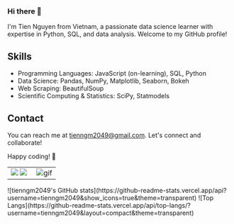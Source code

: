 ### Hi there 👋
I'm Tien Nguyen from Vietnam, a passionate data science learner with expertise in Python, SQL, and data analysis. Welcome to my GitHub profile!

<!--
**tienngm2049/tienngm2049** is a ✨ _special_ ✨ repository because its `README.md` (this file) appears on your GitHub profile.

Here are some ideas to get you started:

- 🔭 I’m currently working on ...
- 🌱 I’m currently learning ...
- 👯 I’m looking to collaborate on ...
- 🤔 I’m looking for help with ...
- 💬 Ask me about ...
- 📫 How to reach me: ...
- 😄 Pronouns: ...
- ⚡ Fun fact: ...
-->
## Skills

- Programming Languages: JavaScript (on-learning), SQL, Python
- Data Science: Pandas, NumPy, Matplotlib, Seaborn, Bokeh
- Web Scraping: BeautifulSoup
- Scientific Computing & Statistics: SciPy, Statmodels

## Contact

You can reach me at [tienngm2049@gmail.com](mailto:tienngm2049@gmail.com). Let's connect and collaborate!

Happy coding! 🚀

<table>
<tr>
  <td width="48%">
    <img src="https://github-readme-stats.vercel.app/api?username=tienngm2049&show_icons=true&theme=transparent" />
    <img src="https://github-readme-stats.vercel.app/api/top-langs/?username=tienngm2049&layout=compact&theme=transparent" />
  </td>
  <td width="52%"><img alt="gif" align="right" src="![cat](https://github.com/tienngm2049/tienngm2049/assets/131929681/1ead2080-f007-4f51-a0e9-022b0caefa90)"/></td>
</tr>
<table>
![tienngm2049's GitHub stats](https://github-readme-stats.vercel.app/api?username=tienngm2049&show_icons=true&theme=transparent)
![Top Langs](https://github-readme-stats.vercel.app/api/top-langs/?username=tienngm2049&layout=compact&theme=transparent)
